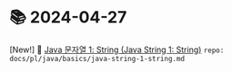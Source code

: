 # 📚 2024-04-27
[New!] 📗 [Java 문자열 1: String (Java String 1: String)](https://til.qriosity.dev/featured/pl/java/basics/java-string-1-string) `repo: docs/pl/java/basics/java-string-1-string.md`